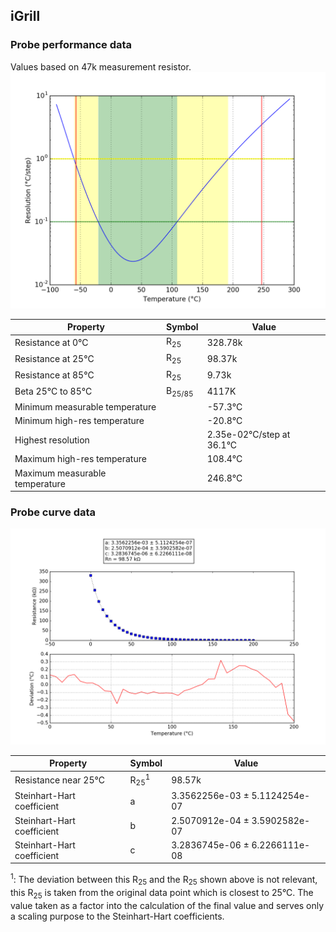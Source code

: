 
## iGrill
### Probe performance data

Values based on 47k measurement resistor.
![Sensor performance chart](iGrill_resolution.png)

Property | Symbol | Value
-------- | -------- | --------
Resistance at 0°C | R<sub>25</sub> | 328.78k
Resistance at 25°C | R<sub>25</sub> | 98.37k
Resistance at 85°C | R<sub>25</sub> | 9.73k
Beta 25°C to 85°C | B<sub>25/85</sub>| 4117K
Minimum measurable temperature | | -57.3°C
Minimum high-res temperature | | -20.8°C
Highest resolution || 2.35e-02°C/step at 36.1°C
Maximum high-res temperature | | 108.4°C
Maximum measurable temperature | | 246.8°C

### Probe curve data
![Probe fit chart](iGrill_curve.png)

Property | Symbol | Value
-------- | -------- | --------
Resistance near 25°C | R<sub>25</sub><sup>1</sup> | 98.57k
Steinhart-Hart coefficient | a | 3.3562256e-03 ± 5.1124254e-07
Steinhart-Hart coefficient | b | 2.5070912e-04 ± 3.5902582e-07
Steinhart-Hart coefficient | c | 3.2836745e-06 ± 6.2266111e-08

<sup>1</sup>: The deviation between this R<sub>25</sub> and the R<sub>25</sub> shown above is not relevant, this R<sub>25</sub> is taken from the original data point which is closest to 25°C. The value taken as a factor into the calculation of the final value and serves only a scaling purpose to the Steinhart-Hart coefficients.
